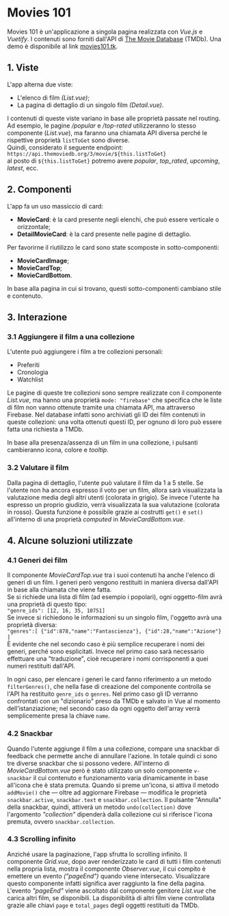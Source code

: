 # Movies 101
Movies 101 è un'applicazione a singola pagina realizzata con *Vue.js* e *Vuetify*. I contenuti sono forniti dall'API di [The Movie Database](https://www.themoviedb.org/) (TMDb). Una demo è disponibile al link [movies101.tk](https://movies101.tk/).

## 1. Viste
L'app alterna due viste:

- L'elenco di film *(List.vue)*;
- La pagina di dettaglio di un singolo film *(Detail.vue)*.

I contenuti di queste viste variano in base alle proprietà passate nel routing. Ad esempio, le pagine */popular* e */top-rated* utilizzeranno lo stesso componente (*List.vue*), ma faranno una chiamata API diversa perché le rispettive proprietà `listToGet` sono diverse.  
Quindi, considerato il seguente endpoint:  
`https://api.themoviedb.org/3/movie/${this.listToGet}`  
al posto di `${this.listToGet}` potremo avere *popular*, *top_rated*, *upcoming*, *latest*, ecc.

## 2. Componenti
L'app fa un uso massiccio di card:

- **MovieCard**: è la card presente negli elenchi, che può essere verticale o orizzontale;
- **DetailMovieCard**: è la card presente nelle pagine di dettaglio.  

Per favorirne il riutilizzo le card sono state scomposte in sotto-componenti:

- **MovieCardImage**;
- **MovieCardTop**;
- **MovieCardBottom**.

In base alla pagina in cui si trovano, questi sotto-componenti cambiano stile e contenuto.

## 3. Interazione

### 3.1 Aggiungere il film a una collezione
L'utente può aggiungere i film a tre collezioni personali:

- Preferiti
- Cronologia
- Watchlist

Le pagine di queste tre collezioni sono sempre realizzate con il componente *List.vue*, ma hanno una proprietà `mode: "firebase"` che specifica che le liste di film non vanno ottenute tramite una chiamata API, ma attraverso Firebase. Nel database infatti sono archiviati gli ID dei film contenuti in queste collezioni: una volta ottenuti questi ID, per ognuno di loro può essere fatta una richiesta a TMDb.

In base alla presenza/assenza di un film in una collezione, i pulsanti cambieranno icona, colore e *tooltip*.

### 3.2 Valutare il film
Dalla pagina di dettaglio, l'utente può valutare il film da 1 a 5 stelle. Se l'utente non ha ancora espresso il voto per un film, allora sarà visualizzata la valutazione media degli altri utenti (colorata in grigio). Se invece l'utente ha espresso un proprio giudizio, verrà visualizzata la sua valutazione (colorata in rosso). Questa funzione è possibile grazie ai costrutti `get()` e `set()` all'interno di una proprietà *computed* in *MovieCardBottom.vue*.

## 4. Alcune soluzioni utilizzate

### 4.1 Generi dei film
Il componente *MovieCardTop.vue* tra i suoi contenuti ha anche l'elenco di generi di un film. I generi però vengono restituiti in maniera diversa dall'API in base alla chiamata che viene fatta.  
Se si richiede una lista di film (ad esempio i popolari), ogni oggetto-film avrà una proprietà di questo tipo:  
`"genre_ids": [12, 16, 35, 10751]`  
Se invece si richiedono le informazioni su un singolo film, l'oggetto avrà una proprietà diversa:  
`"genres":[ {"id":878,"name":"Fantascienza"}, {"id":28,"name":"Azione"} ]`  
È evidente che nel secondo caso è più semplice recuperare i nomi dei generi, perché sono esplicitati. Invece nel primo caso sarà necessario effettuare una "traduzione", cioè recuperare i nomi corrisponenti a quei numeri restituiti dall'API.

In ogni caso, per elencare i generi le card fanno riferimento a un metodo `filterGenres()`, che nella fase di creazione del componente controlla se l'API ha restituito `genre_ids` o `genres`. Nel primo caso gli ID verranno confrontati con un "dizionario" preso da TMDb e salvato in Vue al momento dell'istanziazione; nel secondo caso da ogni oggetto dell'array verrà semplicemente presa la chiave `name`.

### 4.2 Snackbar
Quando l'utente aggiunge il film a una collezione, compare una snackbar di feedback che permette anche di annullare l'azione. In totale quindi ci sono tre diverse snackbar che si possono vedere. All'interno di *MovieCardBottom.vue* però è stato utilizzato un solo componente `v-snackbar` il cui contenuto e funzionamento varia dinamicamente in base all'icona che è stata premuta. Quando si preme un'icona, si attiva il metodo `addMovie()` che — oltre ad aggiornare Firebase — modifica le proprietà `snackbar.active`, `snackbar.text` e `snackbar.collection`. Il pulsante "Annulla" della snackbar, quindi, attiverà un metodo `undo(collection)` dove l'argomento *"collection"* dipenderà dalla collezione cui si riferisce l'icona premuta, ovvero `snackbar.collection`.

### 4.3 Scrolling infinito
Anziché usare la paginazione, l'app sfrutta lo scrolling infinito. Il componente *Grid.vue*, dopo aver renderizzato le card di tutti i film contenuti nella propria lista, mostra il componente *Observer.vue*, il cui compito è emettere un evento *("pageEnd")* quando viene intersecato. Visualizzare questo componente infatti significa aver raggiunto la fine della pagina. L'evento *"pageEnd"* viene ascoltato dal componente genitore *List.vue* che carica altri film, se disponibili. La disponibilità di altri film viene controllata grazie alle chiavi `page` e `total_pages` degli oggetti restituiti da TMDb.